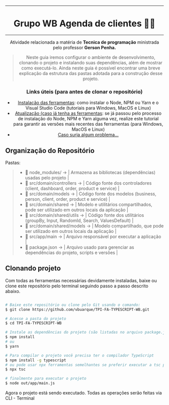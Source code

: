 <div align='center'>

---
# Grupo WB Agenda de clientes 👨‍💻

---

Atividade relacionada a matéria de **Tecnica de programação** ministrada pelo professor **Gerson Penha.**

> Neste guia iremos configurar o ambiente de desenvolvimento, clonando o projeto e instalando suas dependências, além de mostrar como executá-lo.
> Ainda neste guia é possível encontrar uma breve explicação da estrutura das pastas adotada para a construção desse projeto.

### Links úteis (para antes de clonar o repositório)

- [Instalação das ferramentas](https://www.notion.so/Instala-o-das-ferramentas-405f3e8b014649cbb422dee6b5bd0535): como instalar o Node, NPM ou Yarn e o Visual Studio Code (tutoriais para Windows, MacOS e Linux)
- [Atualização (caso já tenha as ferramentas](https://www.notion.so/Atualiza-o-vers-es-diferentes-09abff4d88d44c459a7c7a925ad15bfa): se já passou pelo processo de instalação do Node, NPM e Yarn alguma vez, realize este tutorial para garantir as versões mais recentes das ferramentas (para Windows, MacOS e Linux)
- [Caso surja algum problema...](https://www.notion.so/Tive-problemas-e-agora-c67378e1319d4723a3211aad8eb987c6)

</div>

## Organização do Repositório

Pastas:
>   - 📁 node_modules/            ->    |   Armazena as bibliotecas (dependências) usadas pelo projeto                            |
>   - 📂 src/domain/controllers   ->    |   Código fonte dos controladores (client, dashboard, order, product e service)          |
>   - 📂 src/domain/models        ->    |   Código fonte dos modelos (business, person, client, order, product e service)         |
>   - 📁 src/domain/shared        ->    |   Modelo e utilitários compartilhados, pode ser utilizado em outros locais da aplicação |
>   - 📁 src/domain/shared/utils  ->    |   Código fonte dos utilitários (groupBy, Input, RandomId, Search, ValuesDefault)        |
>   - 📁 src/domain/shared/models ->    |   Modelo compartilhado, que pode ser utilizado em outros locais da aplicação            |
>   - 📁 src/app/main             ->    |   Arquivo responsável por executar a aplicação                                          |
>   - 📁 package.json             ->    |   Arquivo usado para gerenciar as dependências do projeto, scripts e versões            |

## Clonando projeto

Com todas as ferramentas necessárias devidamente instaladas, baixe ou clone este repositório pelo terminal seguindo passo a passo descrito abaixo.

```bash

# Baixe este repositório ou clone pelo Git usando o comando:
$ git clone https://github.com/vbuarque/TPI-FA-TYPESCRIPT-WB.git

# Acesse a pasta do projeto
$ cd TPI-FA-TYPESCRIPT-WB

# Instale as dependências do projeto (são listadas no arquivo package.json)
$ npm install
# ou
$ yarn

# Para compilar o projeto você precisa ter o compilador TypeScript
$ npm install -g typescript
# ou pode usar npx ferramentas semelhantes se preferir executar a tsc partir de um node_modules pacote local .
$ npx tsc

# finalmente para executar o projeto
$ node out/app/main.js

```

Agora o projeto está sendo executado. Todas as operações serão feitas via CLI - Terminal
